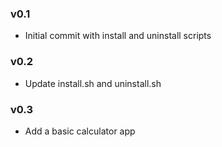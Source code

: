 ### v0.1
- Initial commit with install and uninstall scripts

### v0.2
- Update install.sh and uninstall.sh

### v0.3
- Add a basic calculator app
